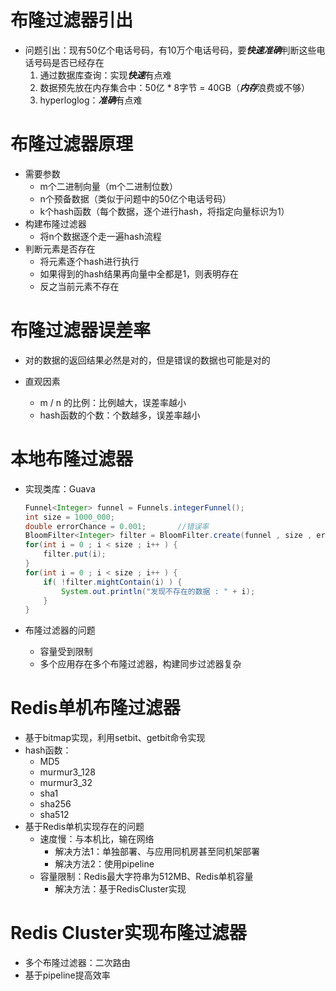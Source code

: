 # 布隆过滤器引出

- 问题引出：现有50亿个电话号码，有10万个电话号码，要***快速准确***判断这些电话号码是否已经存在
  1. 通过数据库查询：实现***快速***有点难
  2. 数据预先放在内存集合中：50亿 * 8字节 = 40GB（***内存***浪费或不够）
  3. hyperloglog：***准确***有点难





# 布隆过滤器原理

- 需要参数
  - m个二进制向量（m个二进制位数）
  - n个预备数据（类似于问题中的50亿个电话号码）
  - k个hash函数（每个数据，逐个进行hash，将指定向量标识为1）
- 构建布隆过滤器
  - 将n个数据逐个走一遍hash流程
- 判断元素是否存在
  - 将元素逐个hash进行执行
  - 如果得到的hash结果再向量中全都是1，则表明存在
  - 反之当前元素不存在





# 布隆过滤器误差率

- 对的数据的返回结果必然是对的，但是错误的数据也可能是对的

- 直观因素
  - m / n 的比例：比例越大，误差率越小
  - hash函数的个数：个数越多，误差率越小





# 本地布隆过滤器

- 实现类库：Guava
  ~~~java
  Funnel<Integer> funnel = Funnels.integerFunnel();
  int size = 1000_000;
  double errorChance = 0.001;		//错误率
  BloomFilter<Integer> filter = BloomFilter.create(funnel , size , errorChance);
  for(int i = 0 ; i < size ; i++ ) {
      filter.put(i);
  }
  for(int i = 0 ; i < size ; i++ ) {
      if( !filter.mightContain(i) ) {
          System.out.println("发现不存在的数据 : " + i);
      }
  }
  ~~~

- 布隆过滤器的问题
  - 容量受到限制
  - 多个应用存在多个布隆过滤器，构建同步过滤器复杂





# Redis单机布隆过滤器

- 基于bitmap实现，利用setbit、getbit命令实现
- hash函数：
  - MD5
  - murmur3_128
  - murmur3_32
  - sha1
  - sha256
  - sha512
- 基于Redis单机实现存在的问题
  - 速度慢：与本机比，输在网络
    - 解决方法1：单独部署、与应用同机房甚至同机架部署
    - 解决方法2：使用pipeline
  - 容量限制：Redis最大字符串为512MB、Redis单机容量
    - 解决方法：基于RedisCluster实现





# Redis Cluster实现布隆过滤器

- 多个布隆过滤器：二次路由
- 基于pipeline提高效率





























